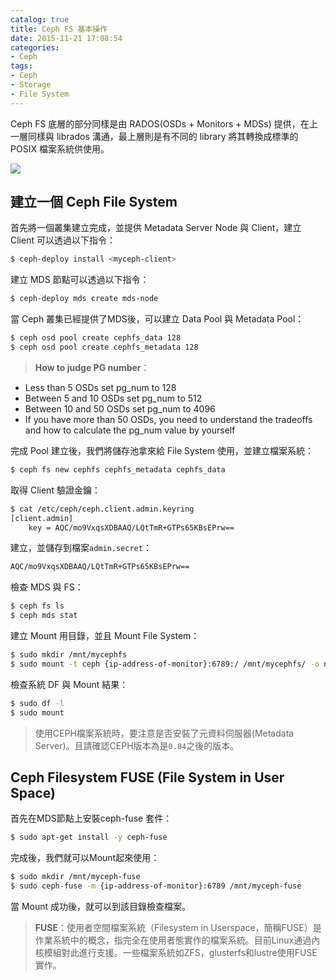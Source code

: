 ```yaml
---
catalog: true
title: Ceph FS 基本操作
date: 2015-11-21 17:08:54
categories:
- Ceph
tags:
- Ceph
- Storage
- File System
---
```

Ceph FS 底層的部分同樣是由 RADOS(OSDs + Monitors + MDSs) 提供，在上一層同樣與 librados 溝通，最上層則是有不同的 library 將其轉換成標準的 POSIX 檔案系統供使用。

![](/images/ceph/cephfs.png)

<!--more-->

## 建立一個 Ceph File System
首先將一個叢集建立完成，並提供 Metadata Server Node 與 Client，建立 Client 可以透過以下指令：
```sh
$ ceph-deploy install <myceph-client>
```

建立 MDS 節點可以透過以下指令：
```sh
$ ceph-deploy mds create mds-node
```

當 Ceph 叢集已經提供了MDS後，可以建立 Data Pool 與 Metadata Pool：
```sh
$ ceph osd pool create cephfs_data 128
$ ceph osd pool create cephfs_metadata 128
```
> **How to judge PG number**：
* Less than 5 OSDs set pg_num to 128
* Between 5 and 10 OSDs set pg_num to 512
* Between 10 and 50 OSDs set pg_num to 4096
* If you have more than 50 OSDs, you need to understand the tradeoffs and how to calculate the pg_num value by yourself

完成 Pool 建立後，我們將儲存池拿來給 File System 使用，並建立檔案系統：
```sh
$ ceph fs new cephfs cephfs_metadata cephfs_data
```

取得 Client 驗證金鑰：
```sh
$ cat /etc/ceph/ceph.client.admin.keyring
[client.admin]
	key = AQC/mo9VxqsXDBAAQ/LQtTmR+GTPs65KBsEPrw==
```

建立，並儲存到檔案`admin.secret`：
```sh
AQC/mo9VxqsXDBAAQ/LQtTmR+GTPs65KBsEPrw==
```

檢查 MDS 與 FS：
```sh
$ ceph fs ls
$ ceph mds stat
```

建立 Mount 用目錄，並且 Mount File System：
```sh
$ sudo mkdir /mnt/mycephfs
$ sudo mount -t ceph {ip-address-of-monitor}:6789:/ /mnt/mycephfs/ -o name=admin,secretfile=admin.secret
```

檢查系統 DF 與 Mount 結果：
```sh
$ sudo df -l
$ sudo mount
```
> 使用CEPH檔案系統時，要注意是否安裝了元資料伺服器(Metadata Server)。且請確認CEPH版本為是`0.84`之後的版本。

## Ceph Filesystem FUSE (File System in User Space)
首先在MDS節點上安裝ceph-fuse 套件：
```sh
$ sudo apt-get install -y ceph-fuse
```

完成後，我們就可以Mount起來使用：
```sh
$ sudo mkdir /mnt/myceph-fuse
$ sudo ceph-fuse -m {ip-address-of-monitor}:6789 /mnt/myceph-fuse
```

當 Mount 成功後，就可以到該目錄檢查檔案。

> **FUSE**：使用者空間檔案系統（Filesystem in Userspace，簡稱FUSE）是作業系統中的概念，指完全在使用者態實作的檔案系統。目前Linux通過內核模組對此進行支援。一些檔案系統如ZFS，glusterfs和lustre使用FUSE實作。
